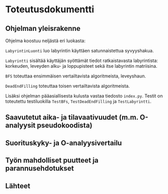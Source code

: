 # Toteutusdokumentti

## Ohjelman yleisrakenne

Ohjelma koostuu neljästä eri luokasta:

`LabyrintinLuonti` luo labyrintin käyttäen satunnaistettua syvyyshakua.

`Labyrintti` sisältää käyttäjän syöttämät tiedot ratkaistavasta labyrintista: korkeuden, leveyden alku- ja loppupisteet sekä itse labyrintin matriisina.

`BFS` toteuttaa ensimmäisen vertailtavista algoritmeista, leveyshaun.

`DeadEndFilling` toteuttaa toisen vertailtavista algoritmeista.

Lisäksi ohjelman pääasiallisesta kulusta vastaa tiedosto `index.py`. Testit on toteutettu testiluokilla `TestBFs`, `TestDeadEndFilling` ja `TestLabyrintti`.

## Saavutetut aika- ja tilavaativuudet (m.m. O-analyysit pseudokoodista)

## Suorituskyky- ja O-analyysivertailu

## Työn mahdolliset puutteet ja parannusehdotukset

## Lähteet
